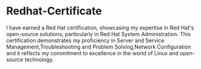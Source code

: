 # Redhat-Certificate
I have earned a Red Hat certification, showcasing my expertise in Red Hat's open-source solutions, particularly in Red Hat System Administration. This certification demonstrates my proficiency in Server and Service Management,Troubleshooting and Problem Solving,Network Configuration and it reflects my commitment to excellence in the world of Linux and open-source technology.
